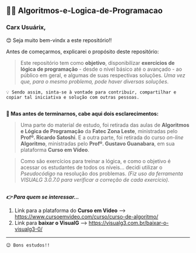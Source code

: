 ## 👩‍💻 Algoritmos-e-Logica-de-Programacao

### Carx Usuárix, 

😊 Seja muito bem-vindx a este repositório!! 

Antes de começarmos, explicarei o propósito deste repositório: 


> Este repositório tem como **objetivo**, disponibilizar **exercícios de lógica de programação** - desde o nível básico até o avançado -  ao público em geral, e algumas de suas respectivas soluções. *Uma vez que, para o mesmo problema, pode haver diversas soluções*.


`💡 Sendo assim, sinta-se à vontade para contribuir, compartilhar e copiar tal iniciativa e solução com outras pessoas.`

## 

**🤔 Mas antes de terminarnos, cabe aqui dois esclarecimentos:**

> Uma parte do material de estudo, foi retirada das aulas de **Algoritmos e Lógica de Programação** da **Fatec Zona Leste**, ministradas pelo **Profº. Ricardo Satoshi**. E a outra parte, foi retirada do curso *on-line* **Algoritmo**, ministradas pelo **Profº. Gustavo Guanabara**, em sua plataforma **Curso em Vídeo**.

> Como são exercícios para treinar a lógica, e como o objetivo é acessar os estudantes de todos os níveis... decidi utilizar o *Pseudocódigo* na resolução dos problemas. 
*(Fiz uso da ferramenta *VISUALG 3.0.7.0* para verificar a correção de cada exercício).*

## 

***👉 Para quem se interessar...***

 1. Link para a plataforma do **Curso em Vídeo** --> https://www.cursoemvideo.com/curso/curso-de-algoritmo/
 2. Link para **baixar o VisualG** --> https://visualg3.com.br/baixar-o-visualg3-0/
 
 ---
 
`😉 Bons estudos!!`
